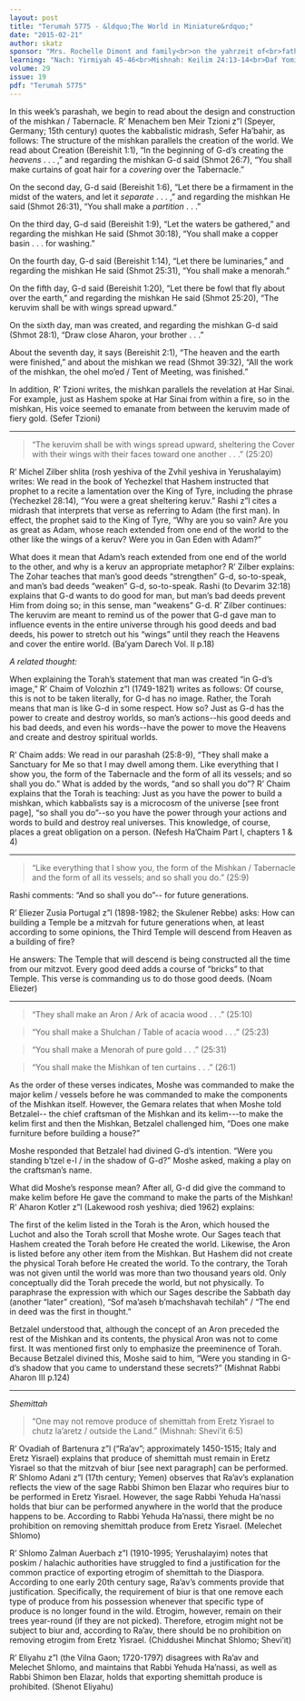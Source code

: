 ```yaml
---
layout: post
title: "Terumah 5775 - &ldquo;The World in Miniature&rdquo;"
date: "2015-02-21"
author: skatz
sponsor: "Mrs. Rochelle Dimont and family<br>on the yahrzeit of<br>father-in-law and grandfather,<br>Rabbi Shmuel Elchanan Dimont a&rdquo;h<br>and mother and grandmother,<br>Mrs. Chaya Tarshish a&rdquo;h<br><br>Mr. & Mrs. Howard Benn<br>on the 10th yahrzeit of his mother<br>Fay Benn<br>(Fayga bat Alter Yitzchok Dov a&rdquo;h)"
learning: "Nach: Yirmiyah 45-46<br>Mishnah: Keilim 24:13-14<br>Daf Yomi (Bavli): Ketubot 19<br>Halachah: Mishnah Berurah 545:11-546:2"
volume: 29
issue: 19
pdf: "Terumah 5775"
---
```


In this week&rsquo;s parashah, we begin to read about the design and construction of the mishkan / Tabernacle. R&rsquo; Menachem ben Meir Tzioni z&rdquo;l (Speyer, Germany; 15th century) quotes the kabbalistic midrash, Sefer Ha&rsquo;bahir, as follows: The structure of the mishkan parallels the creation of the world. We read about Creation (Bereishit 1:1), &ldquo;In the beginning of G-d&rsquo;s creating the *heavens* . . . ,&rdquo; and regarding the mishkan G-d said (Shmot 26:7), &ldquo;You shall make curtains of goat hair for a *covering* over the Tabernacle.&rdquo;

On the second day, G-d said (Bereishit 1:6), &ldquo;Let there be a firmament in the midst of the waters, and let it *separate* . . . ,&rdquo; and regarding the mishkan He said (Shmot 26:31), &ldquo;You shall make a *partition* . . .&rdquo;

On the third day, G-d said (Bereishit 1:9), &ldquo;Let the waters be gathered,&rdquo; and regarding the mishkan He said (Shmot 30:18), &ldquo;You shall make a copper basin . . . for washing.&rdquo;

On the fourth day, G-d said (Bereishit 1:14), &ldquo;Let there be luminaries,&rdquo; and regarding the mishkan He said (Shmot 25:31), &ldquo;You shall make a menorah.&rdquo;

On the fifth day, G-d said (Bereishit 1:20), &ldquo;Let there be fowl that fly about over the earth,&rdquo; and regarding the mishkan He said (Shmot 25:20), &ldquo;The keruvim shall be with wings spread upward.&rdquo;

On the sixth day, man was created, and regarding the mishkan G-d said (Shmot 28:1), &ldquo;Draw close Aharon, your brother . . .&rdquo;

About the seventh day, it says (Bereishit 2:1), &ldquo;The heaven and the earth were finished,&rdquo; and about the mishkan we read (Shmot 39:32), &ldquo;All the work of the mishkan, the ohel mo&rsquo;ed / Tent of Meeting, was finished.&rdquo;

In addition, R&rsquo; Tzioni writes, the mishkan parallels the revelation at Har Sinai. For example, just as Hashem spoke at Har Sinai from within a fire, so in the mishkan, His voice seemed to emanate from between the keruvim made of fiery gold.  (Sefer Tzioni)

********

> &ldquo;The keruvim shall be with wings spread upward, sheltering the Cover with their wings with their faces toward one another . . .&rdquo; (25:20)

R&rsquo; Michel Zilber shlita (rosh yeshiva of the Zvhil yeshiva in Yerushalayim) writes: We read in the book of Yechezkel that Hashem instructed that prophet to a recite a lamentation over the King of Tyre, including the phrase (Yechezkel 28:14), &ldquo;You were a great sheltering keruv.&rdquo; Rashi z&rdquo;l cites a midrash that interprets that verse as referring to Adam (the first man). In effect, the prophet said to the King of Tyre, &ldquo;Why are you so vain? Are you as great as Adam, whose reach extended from one end of the world to the other like the wings of a keruv? Were you in Gan Eden with Adam?&rdquo;

What does it mean that Adam&rsquo;s reach extended from one end of the world to the other, and why is a keruv an appropriate metaphor? R&rsquo; Zilber explains: The Zohar teaches that man&rsquo;s good deeds &ldquo;strengthen&rdquo; G-d, so-to-speak, and man&rsquo;s bad deeds &ldquo;weaken&rdquo; G-d, so-to-speak. Rashi (to Devarim 32:18) explains that G-d wants to do good for man, but man&rsquo;s bad deeds prevent Him from doing so; in this sense, man &ldquo;weakens&rdquo; G-d. R&rsquo; Zilber continues: The keruvim are meant to remind us of the power that G-d gave man to influence events in the entire universe through his good deeds and bad deeds, his power to stretch out his &ldquo;wings&rdquo; until they reach the Heavens and cover the entire world.  (Ba&rsquo;yam Darech Vol. II p.18)


*A related thought:*

When explaining the Torah&rsquo;s statement that man was created &ldquo;in G-d&rsquo;s image,&rdquo; R&rsquo; Chaim of Volozhin z&rdquo;l (1749-1821) writes as follows: Of course, this is not to be taken literally, for G-d has no image. Rather, the Torah means that man is like G-d in some respect. How so? Just as G-d has the power to create and destroy worlds, so man&rsquo;s actions--his good deeds and his bad deeds, and even his words--have the power to move the Heavens and create and destroy spiritual worlds.

R&rsquo; Chaim adds: We read in our parashah (25:8-9), &ldquo;They shall make a Sanctuary for Me so that I may dwell among them. Like everything that I show you, the form of the Tabernacle and the form of all its vessels; and so shall you do.&rdquo; What is added by the words, &ldquo;and so shall you do&rdquo;? R&rsquo; Chaim explains that the Torah is teaching: Just as you have the power to build a mishkan, which kabbalists say is a microcosm of the universe \[see front page\], &ldquo;so shall you do&rdquo;--so you have the power through your actions and words to build and destroy real universes. This knowledge, of course, places a great obligation on a person.  (Nefesh Ha&rsquo;Chaim Part I, chapters 1 & 4)

*******

> &ldquo;Like everything that I show you, the form of the Mishkan / Tabernacle and the form of all its vessels; and so shall you do.&rdquo;  (25:9)

Rashi comments: &ldquo;And so shall you do&rdquo;-- for future generations.

R&rsquo; Eliezer Zusia Portugal z&rdquo;l (1898-1982; the Skulener Rebbe) asks: How can building a Temple be a mitzvah for future generations when, at least according to some opinions, the Third Temple will descend from Heaven as a building of fire?

He answers: The Temple that will descend is being constructed all the time from our mitzvot. Every good deed adds a course of &ldquo;bricks&rdquo; to that Temple.  This verse is commanding us to do those good deeds.  (Noam Eliezer)

********

> &ldquo;They shall make an Aron / Ark of acacia wood . . .&rdquo;  (25:10)

> &ldquo;You shall make a Shulchan / Table of acacia wood . . .&rdquo;  (25:23)

> &ldquo;You shall make a Menorah of pure gold . . .&rdquo;  (25:31)

> &ldquo;You shall make the Mishkan of ten curtains . . .&rdquo;  (26:1)

As the order of these verses indicates, Moshe was commanded to make the major kelim / vessels before he was commanded to make the components of the Mishkan itself. However, the Gemara relates that when Moshe told Betzalel-- the chief craftsman of the Mishkan and its kelim---to make the kelim first and then the Mishkan, Betzalel challenged him, &ldquo;Does one make furniture before building a house?&rdquo;

Moshe responded that Betzalel had divined G-d&rsquo;s intention. &ldquo;Were you standing b&rsquo;tzel e-l / in the shadow of G-d?&rdquo; Moshe asked, making a play on the craftsman&rsquo;s name.

What did Moshe&rsquo;s response mean? After all, G-d did give the command to make kelim before He gave the command to make the parts of the Mishkan! R&rsquo; Aharon Kotler z&rdquo;l (Lakewood rosh yeshiva; died 1962) explains:

The first of the kelim listed in the Torah is the Aron, which housed the Luchot and also the Torah scroll that Moshe wrote. Our Sages teach that Hashem created the Torah before He created the world. Likewise, the Aron is listed before any other item from the Mishkan. But Hashem did not create the physical Torah before He created the world. To the contrary, the Torah was not given until the world was more than two thousand years old. Only conceptually did the Torah precede the world, but not physically. To paraphrase the expression with which our Sages describe the Sabbath day (another &ldquo;later&rdquo; creation), &ldquo;Sof ma&rsquo;aseh b&rsquo;machshavah techilah&rdquo; / &ldquo;The end in deed was the first in thought.&rdquo;

Betzalel understood that, although the concept of an Aron preceded the rest of the Mishkan and its contents, the physical Aron was not to come first. It was mentioned first only to emphasize the preeminence of Torah. Because Betzalel divined this, Moshe said to him, &ldquo;Were you standing in G-d&rsquo;s shadow that you came to understand these secrets?&rdquo;  (Mishnat Rabbi Aharon III p.124)

*******

*Shemittah*

> &ldquo;One may not remove produce of shemittah from Eretz Yisrael to chutz la&rsquo;aretz / outside the Land.&rdquo;  (Mishnah: Shevi&rsquo;it 6:5)

R&rsquo; Ovadiah of Bartenura z&rdquo;l (&ldquo;Ra&rsquo;av&rdquo;; approximately 1450-1515; Italy and Eretz Yisrael) explains that produce of shemittah must remain in Eretz Yisrael so that the mitzvah of biur \[see next paragraph\] can be performed. R&rsquo; Shlomo Adani z&rdquo;l (17th century; Yemen) observes that Ra&rsquo;av&rsquo;s explanation reflects the view of the sage Rabbi Shimon ben Elazar who requires biur to be performed in Eretz Yisrael. However, the sage Rabbi Yehuda Ha&rsquo;nassi holds that biur can be performed anywhere in the world that the produce happens to be. According to Rabbi Yehuda Ha&rsquo;nassi, there might be no prohibition on removing shemittah produce from Eretz Yisrael. (Melechet Shlomo)

R&rsquo; Shlomo Zalman Auerbach z&rdquo;l (1910-1995; Yerushalayim) notes that poskim / halachic authorities have struggled to find a justification for the common practice of exporting etrogim of shemittah to the Diaspora. According to one early 20th century sage, Ra&rsquo;av&rsquo;s comments provide that justification. Specifically, the requirement of biur is that one remove each type of produce from his possession whenever that specific type of produce is no longer found in the wild. Etrogim, however, remain on their trees year-round (if they are not picked). Therefore, etrogim might not be subject to biur and, according to Ra&rsquo;av, there should be no prohibition on removing etrogim from Eretz Yisrael. (Chiddushei Minchat Shlomo; Shevi&rsquo;it)

R&rsquo; Eliyahu z&rdquo;l (the Vilna Gaon; 1720-1797) disagrees with Ra&rsquo;av and Melechet Shlomo, and maintains that Rabbi Yehuda Ha&rsquo;nassi, as well as Rabbi Shimon ben Elazar, holds that exporting shemittah produce is prohibited. (Shenot Eliyahu)
